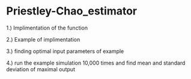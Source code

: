# Priestley-Chao_estimator
1.) Implimentation of the function 

2.) Example of implimentation 

3.) finding optimal input parameters of example 

4.) run the example simulation 10,000 times and find mean and standard deviation of maximal output 

